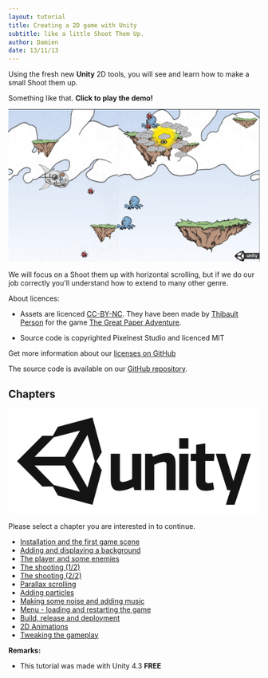 ```yaml
---
layout: tutorial
title: Creating a 2D game with Unity
subtitle: like a little Shoot Them Up.
author: Damien
date: 13/11/13
---
```


Using the fresh new **Unity** 2D tools, you will see and learn how to make a small Shoot them up.

Something like that. **Click to play the demo!**

[  ![Tutorial result][result] ][demo_link]

We will focus on a Shoot them up with horizontal scrolling, but if we do our job correctly you'll understand how to extend to many other genre.

About licences:

- Assets are licenced [CC-BY-NC](http://creativecommons.org/licenses/by-nc/2.0/fr/). They have been made by [Thibault Person](twitter.com/mrlapinou) for the game [The Great Paper Adventure](http://www.thegreatpaperadventure.com).

- Source code is copyrighted Pixelnest Studio and licenced MIT

Get more information about our [licenses on GitHub](https://github.com/pixelnest/2d-game-unity-tutorial/blob/master/LICENSE.md)


The source code is available on our [GitHub repository](https://github.com/pixelnest/2d-game-unity-tutorial).

## Chapters

[  ![Unity][unity_logo_url]  ][unity_logo_url]

Please select a chapter you are interested in to continue.

- [Installation and the first game scene](./part-01-install-and-scene)
- [Adding and displaying a background](./part-02-background-and-camera)
- [The player and some enemies](./part-03-player-and-enemies)
- [The shooting (1/2)](./part-04-shooting-1)
- [The shooting (2/2)](./part-05-shooting-2)
- [Parallax scrolling](./part-06-parallax-scrolling)
- [Adding particles](./part-07-particles)
- [Making some noise and adding music](./part-08-sounds)
- [Menu - loading and restarting the game](./part-09-menus)
- [Build, release and deployment](./part-10-deployment)
- [2D Animations](./part-11-animations)
- [Tweaking the gameplay](./part-12-tweaking-the-gameplay)

**Remarks:**

- This tutorial was made with Unity 4.3 **FREE**

[unity_logo_url]: ./img/Unity.png
[result]: ./img/result.png
[demo_link]: ./img/demo/demo.html
